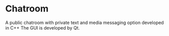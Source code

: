 # Chatroom
A public chatroom with private text and media messaging option developed in C++
The GUI is developed by Qt.
